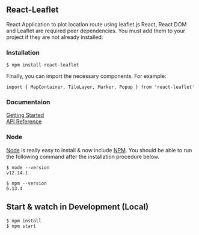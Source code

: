 ## React-Leaflet

 React Application to plot location route using leaflet.js
 React, React DOM and Leaflet are required peer dependencies. You must add them to your project if they are not already installed:
 
 ### Installation

    $ npm install react-leaflet
    
   Finally, you can import the necessary components. For example:
   
    import { MapContainer, TileLayer, Marker, Popup } from 'react-leaflet'
    
  
### Documentaion
 
   [Getting Started](https://react-leaflet.js.org/)  
   [API Reference](https://react-leaflet.js.org/docs/api-map/)

  
 ### Node

[Node](http://nodejs.org/) is really easy to install & now include [NPM](https://npmjs.org/).
You should be able to run the following command after the installation procedure
below.

    $ node --version
    v12.14.1

    $ npm --version
    6.13.4

## Start & watch in Development (Local)

    $ npm install
    $ npm start

  
